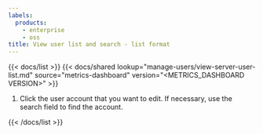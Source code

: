```yaml
---
labels:
  products:
    - enterprise
    - oss
title: View user list and search - list format
---
```


{{< docs/list >}}
{{< docs/shared lookup="manage-users/view-server-user-list.md" source="metrics-dashboard" version="<METRICS_DASHBOARD VERSION>" >}}

1. Click the user account that you want to edit. If necessary, use the search field to find the account.

{{< /docs/list >}}
